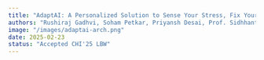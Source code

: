 ```yaml
---
title: "AdaptAI: A Personalized Solution to Sense Your Stress, Fix Your Mess, and Boost Productivity"
authors: "Rushiraj Gadhvi, Soham Petkar, Priyansh Desai, Prof. Sidhhant et al."
image: "/images/adaptai-arch.png"
date: 2025-02-23
status: "Accepted CHI'25 LBW"
---
```

